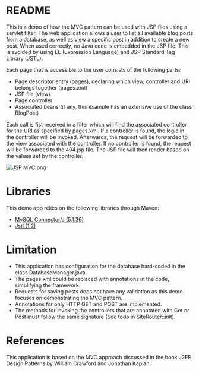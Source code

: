 # README #

This is a demo of how the MVC pattern can be used with JSP files using a servlet filter.
The web application allows a user to list all available blog posts from a database, as well as view a specific post in addition to create a new post. 
When used correctly, no Java code is embedded in the JSP file. This is avoided by using EL (Expression Language) and JSP Standard Tag Library (JSTL).

Each page that is accessible to the user consists of the following parts:
* Page descriptor entry (pages), declaring which view, controller and URI belongs together (pages.xml)
* JSP file (view)
* Page controller
* Associated beans (if any, this example has an extensive use of the class BlogPost)

Each call is fist received in a filter which will find the associated controller for the URI as specified by pages.xml. If a controller is found, the logic in the controller will be invoked. Afterwards, the request will be forwarded to the view associated with the controller. If no controller is found, the request will be forwarded to the 404.jsp file. The JSP file will then render based on the values set by the controller. 

![JSP MVC.png](https://bitbucket.org/repo/jBk4a8/images/1139313143-JSP%20MVC.png)

# Libraries #
This demo app relies on the following libraries through Maven:
* [MySQL Connector/J (5.1.36) ](http://mvnrepository.com/artifact/mysql/mysql-connector-java/5.1.36)
* [Jstl (1.2)](http://mvnrepository.com/artifact/javax.servlet/jstl/1.2) 

# Limitation #
* This application has configuration for the database hard-coded in the class DatabaseManager.java.
* The pages.xml could be replaced with annotations in the code, simplifying the framework.
* Requests for saving posts does not have any validation as this demo focuses on demonstrating the MVC pattern.
* Annotations for only HTTP GET and POST are implemented.
* The methods for invoking the controllers that are annotated with Get or Post must follow the same signature (See todo in SiteRouter::init).

# References #
This application is based on the MVC approach discussed in the book J2EE Design Patterns by William Crawford and Jonathan Kaplan.